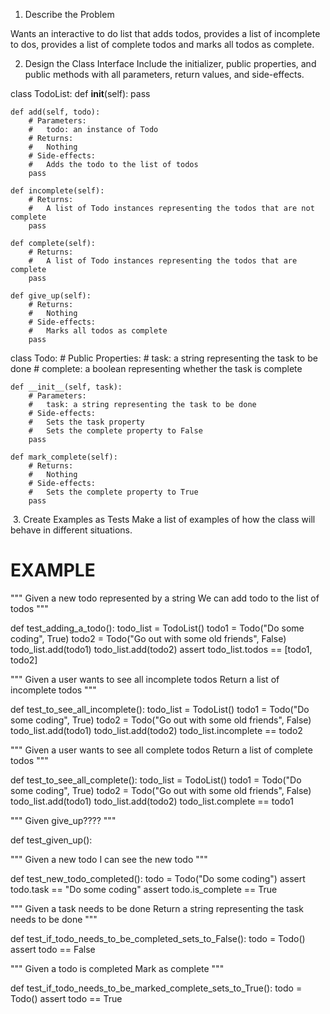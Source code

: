 1. Describe the Problem

Wants an interactive to do list that adds todos, provides a list of incomplete to dos, provides a list of complete todos and marks all todos as complete. 

2. Design the Class Interface
Include the initializer, public properties, and public methods with all parameters, return values, and side-effects.

class TodoList:
    def __init__(self):
        pass

    def add(self, todo):
        # Parameters:
        #   todo: an instance of Todo
        # Returns:
        #   Nothing
        # Side-effects:
        #   Adds the todo to the list of todos
        pass
    
    def incomplete(self):
        # Returns:
        #   A list of Todo instances representing the todos that are not complete
        pass

    def complete(self):
        # Returns:
        #   A list of Todo instances representing the todos that are complete
        pass

    def give_up(self):
        # Returns:
        #   Nothing
        # Side-effects:
        #   Marks all todos as complete
        pass

class Todo:
    # Public Properties:
    #   task: a string representing the task to be done
    #   complete: a boolean representing whether the task is complete

    def __init__(self, task):
        # Parameters:
        #   task: a string representing the task to be done
        # Side-effects:
        #   Sets the task property
        #   Sets the complete property to False
        pass

    def mark_complete(self):
        # Returns:
        #   Nothing
        # Side-effects:
        #   Sets the complete property to True
        pass
​
3. Create Examples as Tests
Make a list of examples of how the class will behave in different situations.
# EXAMPLE

"""
Given a new todo represented by a string 
We can add todo to the list of todos 
"""

def test_adding_a_todo(): 
    todo_list = TodoList()
    todo1 = Todo("Do some coding", True)
    todo2 = Todo("Go out with some old friends", False)
    todo_list.add(todo1)
    todo_list.add(todo2)
    assert todo_list.todos == [todo1, todo2]

"""
Given a user wants to see all incomplete todos
Return a list of incomplete todos 
"""

def test_to_see_all_incomplete():
    todo_list = TodoList()
    todo1 = Todo("Do some coding", True)
    todo2 = Todo("Go out with some old friends", False)
    todo_list.add(todo1)
    todo_list.add(todo2)
    todo_list.incomplete == todo2

"""
Given a user wants to see all complete todos
Return a list of complete todos 
"""

def test_to_see_all_complete():
    todo_list = TodoList()
    todo1 = Todo("Do some coding", True)
    todo2 = Todo("Go out with some old friends", False)
    todo_list.add(todo1)
    todo_list.add(todo2)
    todo_list.complete == todo1

""" 
Given give_up???? 
""" 

def test_given_up():

"""
Given a new todo 
I can see the new todo 
"""

def test_new_todo_completed():
    todo = Todo("Do some coding")
    assert todo.task == "Do some coding"
    assert todo.is_complete == True

"""
Given a task needs to be done
Return a string representing the task needs to be done 
"""

def test_if_todo_needs_to_be_completed_sets_to_False():
    todo = Todo()
    assert todo == False 

"""
Given a todo is completed
Mark as complete 
"""

def test_if_todo_needs_to_be_marked_complete_sets_to_True():
    todo = Todo() 
    assert todo == True 



